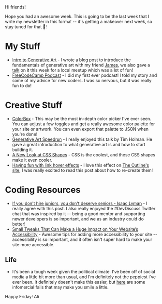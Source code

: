 Hi friends!

Hope you had an awesome week. This is going to be the last week that I write my newsletter in this format -- it's getting a makeover next week, so stay tuned for that 🎉!

# My Stuff

* [Intro to Generative Art](https://dev.to/aspittel/intro-to-generative-art-2hi7) - I wrote a blog post to introduce the fundamentals of generative art with my friend [James](https://twitter.com/1800thehive), we also gave a [talk](https://www.alispit.tel/generative-art-talk/) on it this week for a local meetup which was a lot of fun!
* [FreeCodeCamp Podcast](https://www.freecodecamp.org/news/quincylarson/ali-spittel-creator-of-zen-of-programming--krk00lk24) - I did my first ever podcast! I told my story and some of my advice for new coders. I was so nervous, but it was really fun to do!

# Creative Stuff

* [ColorBox](https://www.colorbox.io/) - This may be the most in-depth color picker I've ever seen. You can adjust a few toggles and get a really awesome color palette for your site or artwork. You can even export that palette to JSON when you're done!
* [Generative Art Speedrun](https://www.youtube.com/watch?v=4Se0_w0ISYk) - I really enjoyed this talk by Tim Holman. He gave a great introduction to what generative art is and how to start building it.
* [A New Look at CSS Shapes](https://www.smashingmagazine.com/2018/09/css-shapes/) - CSS is the coolest, and these CSS shapes make it even cooler. 
* [Having fun with link hover effects](https://css-tricks.com/having-fun-with-link-hover-effects/) - I love this effect on  [The Outline's site](https://theoutline.com/), I was really excited to read this post about how to re-create them!

# Coding Resources

* [If you don't hire juniors, you don't deserve seniors - Isaac Lyman](https://dev.to/isaacandsuch/if-you-dont-hire-juniors-you-dont-deserve-seniors-48kb) - I really agree with this post. I also really enjoyed the #DevDiscuss Twitter chat that was inspired by it -- being a good mentor and supporting newer developers is so important, and we as an industry could do better!
* [Small Tweaks That Can Make a Huge Impact on Your Website’s Accessibility](https://css-tricks.com/small-tweaks-can-make-huge-impact-websites-accessibility/) - Awesome tips for adding more accessibility to your site -- accessibility is so important, and it often isn't super hard to make your site more accessible.

## Life

* It's been a tough week given the political climate. I've been off of social media a little bit more than usual, and I'm definitely not the peppiest I've ever been. It definitely doesn't make this easier, but [here](https://www.buzzfeed.com/spenceralthouse/infomercial-fails-el-oh-el) are some infomercial fails that may make you smile a little. 

Happy Friday!
Ali
